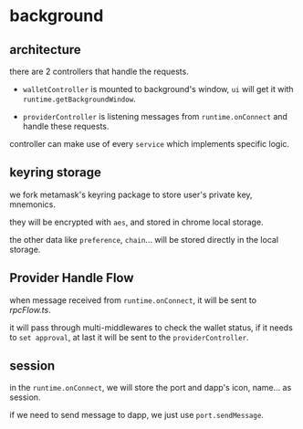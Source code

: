 # background

## architecture

there are 2 controllers that handle the requests.

- `walletController` is mounted to background's window, `ui` will get it with `runtime.getBackgroundWindow`.

- `providerController` is listening messages from `runtime.onConnect` and handle these requests.

controller can make use of every `service` which implements specific logic.

## keyring storage

we fork metamask's keyring package to store user's private key, mnemonics.

they will be encrypted with `aes`, and stored in chrome local storage.

the other data like `preference`, `chain`... will be stored directly in the local storage.

## Provider Handle Flow

when message received from `runtime.onConnect`, it will be sent to _rpcFlow.ts_.

it will pass through multi-middlewares to check the wallet status, if it needs to `set approval`, at last it will be sent to the `providerController`.


## session

in the `runtime.onConnect`, we will store the port and dapp's icon, name... as session.

if we need to send message to dapp, we just use `port.sendMessage`.

